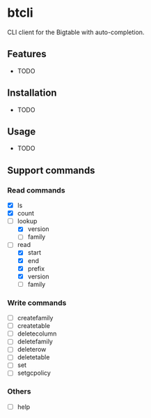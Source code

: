 # btcli

CLI client for the Bigtable with auto-completion.

## Features

- TODO

## Installation

- TODO

## Usage

- TODO

## Support commands

### Read commands

- [x] ls
- [x] count
- [ ] lookup
    - [x] version
    - [ ] family
- [ ] read
    - [x] start
    - [x] end
    - [x] prefix
    - [x] version
    - [ ] family

### Write commands

- [ ] createfamily
- [ ] createtable
- [ ] deletecolumn
- [ ] deletefamily
- [ ] deleterow
- [ ] deletetable
- [ ] set
- [ ] setgcpolicy

### Others

- [ ] help
